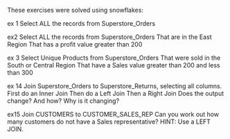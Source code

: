 These exercises were solved using snowflakes: 

ex 1
Select ALL the records from Superstore_Orders

ex2
Select ALL the records from Superstore_Orders 
That are in the East Region
That has a profit value greater than 200


ex 3
Select Unique Products from Superstore_Orders
That were sold in the South or Central Region
That have a Sales value greater than 200 and less than 300

ex 14
Join Superstore_Orders to Superstore_Returns, selecting all columns.
First do an Inner Join
Then do a Left Join
Then a Right Join
Does the output change? And how? Why is it changing?

ex15
Join CUSTOMERS to CUSTOMER_SALES_REP
Can you work out how many customers do not have a Sales representative? 
HINT: Use a LEFT JOIN.

